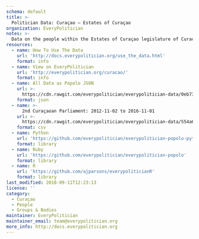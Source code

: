 ```yaml
---
schema: default
title: >-
  Politician Data: Curaçao — Estates of Curaçao
organization: EveryPolitician
notes: >-
  Data on the people within the Estates of Curaçao legislature of Curaçao.
resources:
  - name: How To Use The Data
    url: 'http://docs.everypolitician.org/use_the_data.html'
    format: info
  - name: View on EveryPolitician
    url: 'http://everypolitician.org/curacao/'
    format: info
  - name: All Data as Popolo JSON
    url: >-
      https://cdn.rawgit.com/everypolitician/everypolitician-data/0eb73fcd876f489629fb1c92b79d479cf20a8ede/data/Curacao/Estates/ep-popolo-v1.0.json
    format: json
  - name: >-
      2nd Curaçaoan Parliament: 2012-11-02 to 2016-11-01
    url: >-
      https://cdn.rawgit.com/everypolitician/everypolitician-data/554a6cb306153130ac5558e4c015471d63e57cb7/data/Curacao/Estates/term-2.csv
    format: csv
  - name: Python
    url: 'https://github.com/everypolitician/everypolitician-popolo-python'
    format: library
  - name: Ruby
    url: 'https://github.com/everypolitician/everypolitician-popolo'
    format: library
  - name: R
    url: 'https://github.com/ajparsons/everypoliticianR'
    format: library
last_modified: 2018-09-11T12:23:13
license: ''
category:
  - Curaçao
  - People
  - Groups & Bodies
maintainer: EveryPolitician
maintainer_email: team@everypolitician.org
more_info: http://docs.everypolitician.org
---
```

